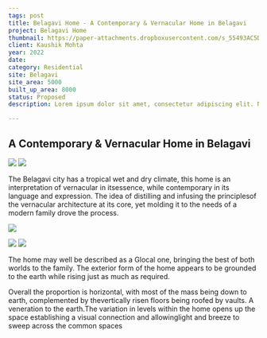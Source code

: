 ```yaml
---
tags: post
title: Belagavi Home - A Contemporary & Vernacular Home in Belagavi
project: Belagavi Home
thumbnail: https://paper-attachments.dropboxusercontent.com/s_55493AC5DFEA224FE46236966C9FFE3323D932A7426536EC84974F7A86B777FB_1729249515959_Mohta_04.jpg
client: Kaushik Mohta
year: 2022
date:
category: Residential 
site: Belagavi
site_area: 5000
built_up_area: 8000
status: Proposed
description: Lorem ipsum dolor sit amet, consectetur adipiscing elit. Nullam ultricies interdum tortor, sit amet gravida ipsum fermentum ut. Aenean sagittis metus justo, at vestibulum elit malesuada a. Suspendisse dictum, sapien eu tincidunt convallis, elit urna rhoncus leo, ac fermentum lorem libero in magna. Integer scelerisque odio et convallis faucibus.

---
```


## A Contemporary & Vernacular Home in Belagavi

![](https://paper-attachments.dropboxusercontent.com/s_55493AC5DFEA224FE46236966C9FFE3323D932A7426536EC84974F7A86B777FB_1729249480640_Mohta_01.jpg)
![](https://paper-attachments.dropboxusercontent.com/s_55493AC5DFEA224FE46236966C9FFE3323D932A7426536EC84974F7A86B777FB_1729249480811_Mohta_02.jpg)


The Belagavi city has a tropical wet and dry climate, this home is an interpretation of vernacular in itsessence, while contemporary in its language and expression. The idea of distilling and infusing the principlesof the vernacular architecture at its core, yet molding it to the needs of a modern family drove the process.

![](https://paper-attachments.dropboxusercontent.com/s_55493AC5DFEA224FE46236966C9FFE3323D932A7426536EC84974F7A86B777FB_1729249489656_Mohta_03.jpg)

![](https://paper-attachments.dropboxusercontent.com/s_55493AC5DFEA224FE46236966C9FFE3323D932A7426536EC84974F7A86B777FB_1729249496593_Mohta_05+1.jpg)
![](https://paper-attachments.dropboxusercontent.com/s_55493AC5DFEA224FE46236966C9FFE3323D932A7426536EC84974F7A86B777FB_1729249496815_Mohta_05.jpg)


The home may well be described as a Glocal one, bringing the best of both worlds to the family. The exterior form of the home appears to be grounded to the earth while rising just as much as required.

Overall the proportion is horizontal, with most of the mass being down to earth, complemented by thevertically risen floors being roofed by vaults. A veneration to the earth.The variation in levels within the home opens up the space establishing a visual connection and allowinglight and breeze to sweep across the common spaces

